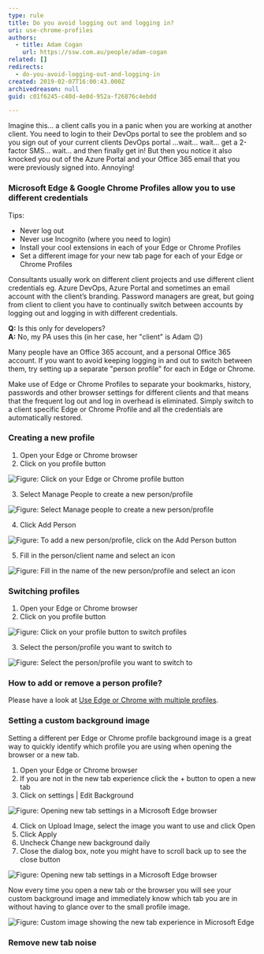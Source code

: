 ```yaml
---
type: rule
title: Do you avoid logging out and logging in?
uri: use-chrome-profiles
authors:
  - title: Adam Cogan
    url: https://ssw.com.au/people/adam-cogan
related: []
redirects:
  - do-you-avoid-logging-out-and-logging-in
created: 2019-02-07T16:00:43.000Z
archivedreason: null
guid: c01f6245-c40d-4e0d-952a-f26876c4ebdd

---
```


Imagine this... a client calls you in a panic when you are working at another client. You need to login to their DevOps portal to see the problem and so you sign out of your current clients DevOps portal ...wait... wait... get a 2-factor SMS... wait... and then finally get in! But then you notice it also knocked you out of the Azure Portal and your Office 365 email that you were previously signed into. Annoying!

<!--endintro-->

### Microsoft Edge & Google Chrome Profiles allow you to use different credentials

Tips:

* Never log out
* Never use Incognito (where you need to login)
* Install your cool extensions in each of your Edge or Chrome Profiles
* Set a different image for your new tab page for each of your Edge or Chrome Profiles

Consultants usually work on different client projects and use different client credentials eg. Azure DevOps, Azure Portal and sometimes an email account with the client’s branding. Password managers are great, but going from client to client you have to continually switch between accounts by logging out and logging in with different credentials.

**Q:** Is this only for developers?   
**A:** No, my PA uses this (in her case, her "client" is Adam 😉)

Many people have an Office 365 account, and a personal Office 365 account. If you want to avoid keeping logging in and out to switch between them, try setting up a separate "person profile" for each in Edge or Chrome.

Make use of Edge or Chrome Profiles to separate your bookmarks, history, passwords and other browser settings for different clients and that means that the frequent log out and log in overhead is eliminated. Simply switch to a client specific Edge or Chrome Profile and all the credentials are automatically restored.

### Creating a new profile

1. Open your Edge or Chrome browser
2. Click on you profile button

![Figure: Click on your Edge or Chrome profile button](chrome-profile-1.png)

3. Select Manage People to create a new person/profile

![Figure: Select Manage people to create a new person/profile](chrome-profile-2.png)

4. Click Add Person

![Figure: To add a new person/profile, click on the Add Person button](chrome-profile-3.png)

5. Fill in the person/client name and select an icon

![Figure: Fill in the name of the new person/profile and select an icon](chrome-profile-4.png)

### Switching profiles

1. Open your Edge or Chrome browser
2. Click on you profile button

![Figure: Click on your profile button to switch profiles](chrome-profile-5.png)

3. Select the person/profile you want to switch to

![Figure: Select the person/profile you want to switch to](chrome-profile-6.png)

### How to add or remove a person profile?

Please have a look at [Use Edge or Chrome with multiple profiles](https://support.google.com/chrome/answer/2364824).

### Setting a custom background image

Setting a different per Edge or Chrome profile background image is a great way to quickly identify which profile you are using when opening the browser or a new tab.

1. Open your Edge or Chrome browser
2. If you are not in the new tab experience click the + button to open a new tab
3. Click on settings | Edit Background

![Figure: Opening new tab settings in a Microsoft Edge browser](open-browser-settings.jpg)

4. Click on Upload Image, select the image you want to use and click Open
5. Click Apply
6. Uncheck Change new background daily 
7. Close the dialog box, note you might have to scroll back up to see the close button

![Figure: Opening new tab settings in a Microsoft Edge browser](select-background-image.jpg)

Now every time you open a new tab or the browser you will see your custom background image and immediately know which tab you are in without having to glance over to the small profile image.

![Figure: Custom image showing the new tab experience in Microsoft Edge](browser-background-image-set.jpg)

### Remove new tab noise



